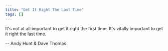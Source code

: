 ```yaml
---
title: "Get It Right The Last Time"
tags: []
---
```


It's not at all important to get it right the first time. It's vitally important to get it right the last time.

-- Andy Hunt & Dave Thomas
